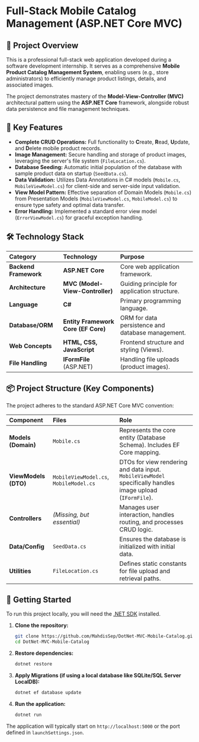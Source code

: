 # Full-Stack Mobile Catalog Management (ASP.NET Core MVC)

## 🌟 Project Overview

This is a professional full-stack web application developed during a software development internship. It serves as a comprehensive **Mobile Product Catalog Management System**, enabling users (e.g., store administrators) to efficiently manage product listings, details, and associated images.

The project demonstrates mastery of the **Model-View-Controller (MVC)** architectural pattern using the **ASP.NET Core** framework, alongside robust data persistence and file management techniques.

## 🚀 Key Features

  * **Complete CRUD Operations:** Full functionality to **C**reate, **R**ead, **U**pdate, and **D**elete mobile product records.
  * **Image Management:** Secure handling and storage of product images, leveraging the server's file system (`FileLocation.cs`).
  * **Database Seeding:** Automatic initial population of the database with sample product data on startup (`SeedData.cs`).
  * **Data Validation:** Utilizes Data Annotations in C\# models (`Mobile.cs`, `MobileViewModel.cs`) for client-side and server-side input validation.
  * **View Model Pattern:** Effective separation of Domain Models (`Mobile.cs`) from Presentation Models (`MobileViewModel.cs`, `MobileModel.cs`) to ensure type safety and optimal data transfer.
  * **Error Handling:** Implemented a standard error view model (`ErrorViewModel.cs`) for graceful exception handling.

## 🛠️ Technology Stack

| Category | Technology | Purpose |
| :--- | :--- | :--- |
| **Backend Framework** | **ASP.NET Core** | Core web application framework. |
| **Architecture** | **MVC (Model-View-Controller)** | Guiding principle for application structure. |
| **Language** | **C\#** | Primary programming language. |
| **Database/ORM** | **Entity Framework Core (EF Core)** | ORM for data persistence and database management. |
| **Web Concepts** | **HTML, CSS, JavaScript** | Frontend structure and styling (Views). |
| **File Handling** | **IFormFile** (ASP.NET) | Handling file uploads (product images). |

## 📦 Project Structure (Key Components)

The project adheres to the standard ASP.NET Core MVC convention:

| Component | Files | Role |
| :--- | :--- | :--- |
| **Models (Domain)** | `Mobile.cs` | Represents the core entity (Database Schema). Includes EF Core mapping. |
| **ViewModels (DTO)** | `MobileViewModel.cs`, `MobileModel.cs` | DTOs for view rendering and data input. `MobileViewModel` specifically handles image upload (`IFormFile`). |
| **Controllers** | *(Missing, but essential)* | Manages user interaction, handles routing, and processes CRUD logic. |
| **Data/Config** | `SeedData.cs` | Ensures the database is initialized with initial data. |
| **Utilities** | `FileLocation.cs` | Defines static constants for file upload and retrieval paths. |

## 🚀 Getting Started

To run this project locally, you will need the [.NET SDK](https://dotnet.microsoft.com/download) installed.

1.  **Clone the repository:**
    ```bash
    git clone https://github.com/MahdisSep/DotNet-MVC-Mobile-Catalog.git
    cd DotNet-MVC-Mobile-Catalog
    ```
2.  **Restore dependencies:**
    ```bash
    dotnet restore
    ```
3.  **Apply Migrations (if using a local database like SQLite/SQL Server LocalDB):**
    ```bash
    dotnet ef database update
    ```
4.  **Run the application:**
    ```bash
    dotnet run
    ```

The application will typically start on `http://localhost:5000` or the port defined in `launchSettings.json`.